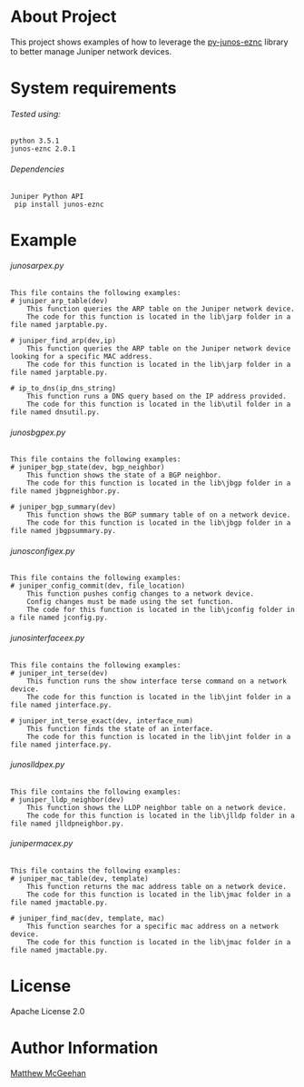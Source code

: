 # About Project
  This project shows examples of how to leverage the [py-junos-eznc](https://github.com/Juniper/py-junos-eznc) library to better manage Juniper network devices. 

# System requirements

###### Tested using:
	python 3.5.1
	junos-eznc 2.0.1

###### Dependencies
	Juniper Python API
	 pip install junos-eznc
	 
# Example

###### junosarpex.py
	This file contains the following examples:
	# juniper_arp_table(dev)
		This function queries the ARP table on the Juniper network device.
		The code for this function is located in the lib\jarp folder in a file named jarptable.py.

	# juniper_find_arp(dev,ip)
		This function queries the ARP table on the Juniper network device looking for a specific MAC address.
		The code for this function is located in the lib\jarp folder in a file named jarptable.py.

	# ip_to_dns(ip_dns_string)
		This function runs a DNS query based on the IP address provided.
		The code for this function is located in the lib\util folder in a file named dnsutil.py.
			
###### junosbgpex.py
	This file contains the following examples:
	# juniper_bgp_state(dev, bgp_neighbor)
		This function shows the state of a BGP neighbor.
		The code for this function is located in the lib\jbgp folder in a file named jbgpneighbor.py.

	# juniper_bgp_summary(dev)	
		This function shows the BGP summary table of on a network device.
		The code for this function is located in the lib\jbgp folder in a file named jbgpsummary.py.
			
###### junosconfigex.py
	This file contains the following examples:
	# juniper_config_commit(dev, file_location)
		This function pushes config changes to a network device.
		Config changes must be made using the set function.
		The code for this function is located in the lib\jconfig folder in a file named jconfig.py.
			
###### junosinterfaceex.py
	This file contains the following examples:
	# juniper_int_terse(dev)
		This function runs the show interface terse command on a network device.
		The code for this function is located in the lib\jint folder in a file named jinterface.py.

	# juniper_int_terse_exact(dev, interface_num)
		This function finds the state of an interface.
		The code for this function is located in the lib\jint folder in a file named jinterface.py.

###### junoslldpex.py
	This file contains the following examples:
	# juniper_lldp_neighbor(dev)
		This function shows the LLDP neighbor table on a network device.
		The code for this function is located in the lib\jlldp folder in a file named jlldpneighbor.py.
			
###### junipermacex.py
	This file contains the following examples:
	# juniper_mac_table(dev, template)
		This function returns the mac address table on a network device.
		The code for this function is located in the lib\jmac folder in a file named jmactable.py.

	# juniper_find_mac(dev, template, mac)
		This function searches for a specific mac address on a network device.
		The code for this function is located in the lib\jmac folder in a file named jmactable.py.

# License
  Apache License 2.0

# Author Information
  [Matthew McGeehan](http://routedo.com/)
